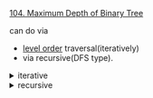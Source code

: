 [104. Maximum Depth of Binary Tree ](https://leetcode.com/problems/maximum-depth-of-binary-tree/)

can do via 
- [level order](/LeetCode/trees/levelorder.md) traversal(iteratively)
- via recursive(DFS type).

<details>
<summary> iterative </summary>

```cpp
class Solution {
  public:
  int maxDepth(TreeNode* root) {
    int ans = 0; 
    queue<TreeNode*> qu;
    if (root == nullptr) return 0;

    qu.push(root); 

    while (!qu.empty()) {
      int Size = qu.size(); 
      ans ++; 
      for (int i = 0; i < Size; i++) {
        auto top = qu.front(); 
        qu.pop(); 


        if (top -> left) qu.push(top -> left);
        if (top -> right) qu.push(top -> right);
      }
    }
    return ans;

  }
};
```
</details>

<details>
<summary> recursive </summary>

```cpp
class Solution {
  public:
  int maxDepth(TreeNode* root) {
    auto fun = [&](const auto& self, const auto& root) -> int {
      return root == nullptr ? 0 
                             : max(self(self, root -> right), 
                                   self(self, root -> left)) + 1;
    };
    return fun(fun, root);
  }
};
```
</details>
